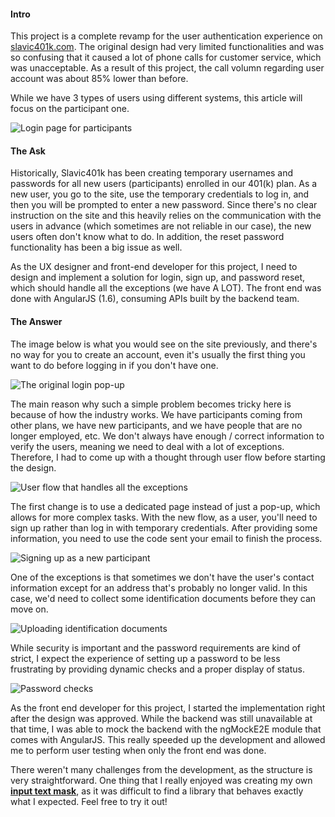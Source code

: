 #### Intro

This project is a complete revamp for the user authentication experience on <a href="https://www.slavic401k.com/account/sign-in/participant" target="_blank">slavic401k.com</a>. The original design had very limited functionalities and was so confusing that it caused a lot of phone calls for customer service, which was unacceptable. As a result of this project, the call volumn regarding user account was about 85% lower than before.

While we have 3 types of users using different systems, this article will focus on the participant one.

![Login page for participants](./assets/img/401k-auth/login.png 'Login page for participants')

#### The Ask

Historically, Slavic401k has been creating temporary usernames and passwords for all new users (participants) enrolled in our 401(k) plan. As a new user, you go to the site, use the temporary credentials to log in, and then you will be prompted to enter a new password. Since there's no clear instruction on the site and this heavily relies on the communication with the users in advance (which sometimes are not reliable in our case), the new users often don't know what to do. In addition, the reset password functionality has been a big issue as well.

As the UX designer and front-end developer for this project, I need to design and implement a solution for login, sign up, and password reset, which should handle all the exceptions (we have A LOT). The front end was done with AngularJS (1.6), consuming APIs built by the backend team.

#### The Answer

The image below is what you would see on the site previously, and there's no way for you to create an account, even it's usually the first thing you want to do before logging in if you don't have one.

![The original login pop-up](./assets/img/401k-auth/login-old.png 'The original login pop-up')

The main reason why such a simple problem becomes tricky here is because of how the industry works. We have participants coming from other plans, we have new participants, and we have people that are no longer employed, etc. We don't always have enough / correct information to verify the users, meaning we need to deal with a lot of exceptions. Therefore, I had to come up with a thought through user flow before starting the design.

![User flow that handles all the exceptions](./assets/img/401k-auth/ux-flow.png 'User flow that handles all the exceptions')

The first change is to use a dedicated page instead of just a pop-up, which allows for more complex tasks. With the new flow, as a user, you'll need to sign up rather than log in with temporary credentials. After providing some information, you need to use the code sent your email to finish the process.

![Signing up as a new participant](./assets/img/401k-auth/sign-up.gif 'Signing up as a new participant')

One of the exceptions is that sometimes we don't have the user's contact information except for an address that's probably no longer valid. In this case, we'd need to collect some identification documents before they can move on.

![Uploading identification documents](./assets/img/401k-auth/upload.gif 'Uploading identification documents')

While security is important and the password requirements are kind of strict, I expect the experience of setting up a password to be less frustrating by providing dynamic checks and a proper display of status.

![Password checks](./assets/img/401k-auth/password-check.gif 'Password checks')

As the front end developer for this project, I started the implementation right after the design was approved. While the backend was still unavailable at that time, I was able to mock the backend with the ngMockE2E module that comes with AngularJS. This really speeded up the development and allowed me to perform user testing when only the front end was done.

There weren't many challenges from the development, as the structure is very straightforward. One thing that I really enjoyed was creating my own <b>[input text mask](https://github.com/suneric1/input-mask)</b>, as it was difficult to find a library that behaves exactly what I expected. Feel free to try it out!
